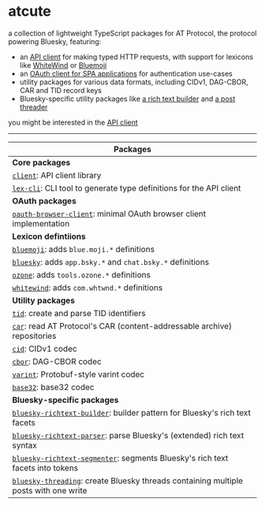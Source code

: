 # atcute

a collection of lightweight TypeScript packages for AT Protocol, the protocol powering Bluesky,
featuring:

- an [API client][client-readme] for making typed HTTP requests, with support for lexicons like
  [WhiteWind][whitewind-readme] or [Bluemoji][bluemoji-readme]
- an [OAuth client for SPA applications][oauth-browser-client-readme] for authentication use-cases
- utility packages for various data formats, including CIDv1, DAG-CBOR, CAR and TID record keys
- Bluesky-specific utility packages like [a rich text builder][bluesky-richtext-builder-readme] and
  [a post threader][bluesky-threading-readme]

you might be interested in the [API client][client-readme]

[bluemoji-readme]: ./packages/definitions/bluemoji/README.md
[bluesky-richtext-builder-readme]: ./packages/bluesky/richtext-builder/README.md
[bluesky-threading-readme]: ./packages/bluesky/threading/README.md
[client-readme]: ./packages/core/client/README.md
[oauth-browser-client-readme]: ./packages/oauth/browser-client/README.md
[whitewind-readme]: ./packages/definitions/whitewind/README.md

---

| Packages                                                                                                                         |
| -------------------------------------------------------------------------------------------------------------------------------- |
| **Core packages**                                                                                                                |
| [`client`](./packages/core/client/README.md): API client library                                                                 |
| [`lex-cli`](./packages/core/lex-cli/README.md): CLI tool to generate type definitions for the API client                         |
| **OAuth packages**                                                                                                               |
| [`oauth-browser-client`](./packages/oauth/browser-client/README.md): minimal OAuth browser client implementation                 |
| **Lexicon defintiions**                                                                                                          |
| [`bluemoji`](./packages/definitions/bluemoji/README.md): adds `blue.moji.*` definitions                                          |
| [`bluesky`](./packages/definitions/bluesky/README.md): adds `app.bsky.*` and `chat.bsky.*` definitions                           |
| [`ozone`](./packages/definitions/ozone/README.md): adds `tools.ozone.*` definitions                                              |
| [`whitewind`](./packages/definitions/whitewind/README.md): adds `com.whtwnd.*` definitions                                       |
| **Utility packages**                                                                                                             |
| [`tid`](./packages/utilities/tid/README.md): create and parse TID identifiers                                                    |
| [`car`](./packages/utilities/car/README.md): read AT Protocol's CAR (content-addressable archive) repositories                   |
| [`cid`](./packages/utilities/cid/README.md): CIDv1 codec                                                                         |
| [`cbor`](./packages/utilities/cbor/README.md): DAG-CBOR codec                                                                    |
| [`varint`](./packages/utilities/varint/README.md): Protobuf-style varint codec                                                   |
| [`base32`](./packages/utilities/base32/README.md): base32 codec                                                                  |
| **Bluesky-specific packages**                                                                                                    |
| [`bluesky-richtext-builder`](./packages/bluesky/richtext-builder/README.md): builder pattern for Bluesky's rich text facets      |
| [`bluesky-richtext-parser`](./packages/bluesky/richtext-parser/README.md): parse Bluesky's (extended) rich text syntax           |
| [`bluesky-richtext-segmenter`](./packages/bluesky/richtext-segmenter/README.md): segments Bluesky's rich text facets into tokens |
| [`bluesky-threading`](./packages/bluesky/threading/README.md): create Bluesky threads containing multiple posts with one write   |
